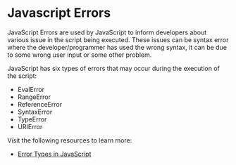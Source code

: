 # Javascript Errors

JavaScript Errors are used by JavaScript to inform developers about various issue in the script being executed. These issues can be syntax error where the developer/programmer has used the wrong syntax, it can be due to some wrong user input or some other problem.

JavaScript has six types of errors that may occur during the execution of the script:

- EvalError
- RangeError
- ReferenceError
- SyntaxError
- TypeError
- URIError

Visit the following resources to learn more:

- [Error Types in JavaScript](https://blog.bitsrc.io/types-of-native-errors-in-javascript-you-must-know-b8238d40e492)
